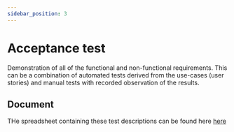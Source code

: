 ```yaml
---
sidebar_position: 3
---
```

# Acceptance test

Demonstration of all of the functional and non-functional requirements. This can be a combination of automated tests derived from the use-cases (user stories) and manual tests with recorded observation of the results.



## Document

THe spreadsheet containing these test descriptions can be found here
[here](https://docs.google.com/spreadsheets/d/1EzIZuYwrIE0tyx5uXEQ5q_BF-SC_QG-ch4c8DSQz-CM/edit?usp=sharing)
